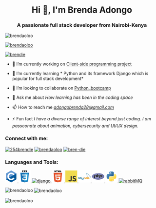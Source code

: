 <h1 align="center">Hi 👋, I'm Brenda Adongo</h1>
<h3 align="center">A passionate full stack developer from Nairobi-Kenya</h3>

<p align="left"> <img src="https://komarev.com/ghpvc/?username=brendaoloo&label=Profile%20views&color=0e75b6&style=flat" alt="brendaoloo" /> </p>

<p align="left"> <a href="https://github.com/ryo-ma/github-profile-trophy"><img src="https://github-profile-trophy.vercel.app/?username=brendaoloo" alt="brendaoloo" /></a> </p>

<p align="left"> <a href="https://twitter.com/254brendie" target="blank"><img src="https://img.shields.io/twitter/follow/254brendie?logo=twitter&style=for-the-badge" alt="brendie" /></a> </p>

- 🔭 I’m currently working on [Client-side programming project](Https://github.com/brendaoloo/Client-side-project)

- 🌱 I’m currently learning * Python and its framework Django which is popular for full stack development*

- 👯 I’m looking to collaborate on [Python_bootcamp](Https://githum.com/brendaoloo/python_bootcamp)

- 💬 Ask me about *How learning has been in the coding space*

- 📫 How to reach me *adongobrenda28@gmail.com*

- ⚡ Fun fact *I have a diverse range of interest beyond just coding. I am passoonate about animation, cybersecurity and UI/UX design.*

<h3 align="left">Connect with me:</h3>
<p align="left">
<a href="https://twitter.com/brendy" target="blank"><img align="center" src="https://raw.githubusercontent.com/rahuldkjain/github-profile-readme-generator/master/src/images/icons/Social/twitter.svg" alt="254brendie" height="30" width="40" /></a>
<a href="https://fb.com/brendaoloo" target="blank"><img align="center" src="https://raw.githubusercontent.com/rahuldkjain/github-profile-readme-generator/master/src/images/icons/Social/facebook.svg" alt="brendaoloo" height="30" width="40" /></a>
<a href="https://instagram.com/bren-die" target="blank"><img align="center" src="https://raw.githubusercontent.com/rahuldkjain/github-profile-readme-generator/master/src/images/icons/Social/instagram.svg" alt="bren-die" height="30" width="40" /></a>
</p>

<h3 align="left">Languages and Tools:</h3>
<p align="left"> <a href="https://www.cprogramming.com/" target="_blank" rel="noreferrer"> <img src="https://raw.githubusercontent.com/devicons/devicon/master/icons/c/c-original.svg" alt="c" width="40" height="40"/> </a> <a href="https://www.w3schools.com/css/" target="_blank" rel="noreferrer"> <img src="https://raw.githubusercontent.com/devicons/devicon/master/icons/css3/css3-original-wordmark.svg" alt="css3" width="40" height="40"/> </a> <a href="https://www.djangoproject.com/" target="_blank" rel="noreferrer"> <img src="https://cdn.worldvectorlogo.com/logos/django.svg" alt="django" width="40" height="40"/> </a> <a href="https://www.w3.org/html/" target="_blank" rel="noreferrer"> <img src="https://raw.githubusercontent.com/devicons/devicon/master/icons/html5/html5-original-wordmark.svg" alt="html5" width="40" height="40"/> </a> <a href="https://developer.mozilla.org/en-US/docs/Web/JavaScript" target="_blank" rel="noreferrer"> <img src="https://raw.githubusercontent.com/devicons/devicon/master/icons/javascript/javascript-original.svg" alt="javascript" width="40" height="40"/> </a> <a href="https://www.mysql.com/" target="_blank" rel="noreferrer"> <img src="https://raw.githubusercontent.com/devicons/devicon/master/icons/mysql/mysql-original-wordmark.svg" alt="mysql" width="40" height="40"/> </a> <a href="https://www.php.net" target="_blank" rel="noreferrer"> <img src="https://raw.githubusercontent.com/devicons/devicon/master/icons/php/php-original.svg" alt="php" width="40" height="40"/> </a> <a href="https://www.python.org" target="_blank" rel="noreferrer"> <img src="https://raw.githubusercontent.com/devicons/devicon/master/icons/python/python-original.svg" alt="python" width="40" height="40"/> </a> <a href="https://www.rabbitmq.com" target="_blank" rel="noreferrer"> <img src="https://www.vectorlogo.zone/logos/rabbitmq/rabbitmq-icon.svg" alt="rabbitMQ" width="40" height="40"/> </a> </p>

<p><img align="left" src="https://github-readme-stats.vercel.app/api/top-langs?username=brendaoloo&show_icons=true&locale=en&layout=compact" alt="brendaoloo" /></p>

<p>&nbsp;<img align="center" src="https://github-readme-stats.vercel.app/api?username=brendaoloo&show_icons=true&locale=en" alt="brendaoloo" /></p>

<p><img align="center" src="https://github-readme-streak-stats.herokuapp.com/?user=brendaoloo&" alt="brendaoloo" /></p>
